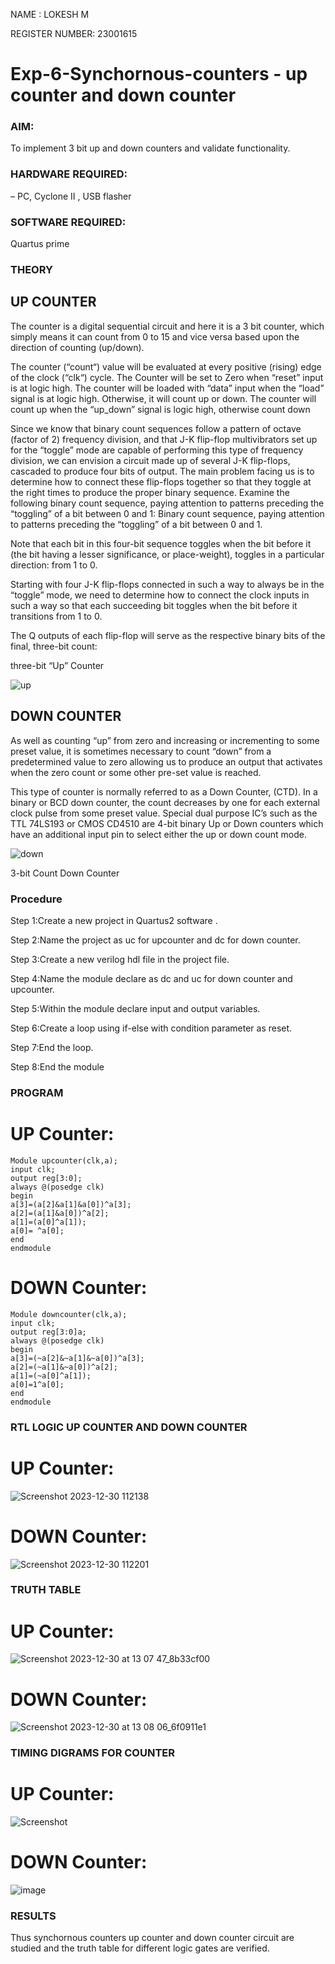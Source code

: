 NAME : LOKESH M

REGISTER NUMBER: 23001615
# Exp-6-Synchornous-counters - up counter and down counter 
### AIM:
To implement 3 bit up and down counters and validate  functionality.
### HARDWARE REQUIRED: 
– PC, Cyclone II , USB flasher
### SOFTWARE REQUIRED: 
Quartus prime
### THEORY 

## UP COUNTER 
The counter is a digital sequential circuit and here it is a 3 bit counter, which simply means it can count from 0 to 15 and vice versa based upon the direction of counting (up/down). 

The counter (“count“) value will be evaluated at every positive (rising) edge of the clock (“clk“) cycle.
The Counter will be set to Zero when “reset” input is at logic high.
The counter will be loaded with “data” input when the “load” signal is at logic high. Otherwise, it will count up or down.
The counter will count up when the “up_down” signal is logic high, otherwise count down

Since we know that binary count sequences follow a pattern of octave (factor of 2) frequency division, and that J-K flip-flop multivibrators set up for the “toggle” mode are capable of performing this type of frequency division, we can envision a circuit made up of several J-K flip-flops, cascaded to produce four bits of output.
The main problem facing us is to determine how to connect these flip-flops together so that they toggle at the right times to produce the proper binary sequence.
Examine the following binary count sequence, paying attention to patterns preceding the “toggling” of a bit between 0 and 1:
Binary count sequence, paying attention to patterns preceding the “toggling” of a bit between 0 and 1.

Note that each bit in this four-bit sequence toggles when the bit before it (the bit having a lesser significance, or place-weight), toggles in a particular direction: from 1 to 0.



 
 

Starting with four J-K flip-flops connected in such a way to always be in the “toggle” mode, we need to determine how to connect the clock inputs in such a way so that each succeeding bit toggles when the bit before it transitions from 1 to 0.

The Q outputs of each flip-flop will serve as the respective binary bits of the final, three-bit count:

 
 

three-bit “Up” Counter

![up](https://github.com/Lokesh23001615/Exp-7-Synchornous-counters-/assets/144979337/dfd5d2c7-2e0d-4f01-b5dc-19e36560bd45)




## DOWN COUNTER 

As well as counting “up” from zero and increasing or incrementing to some preset value, it is sometimes necessary to count “down” from a predetermined value to zero allowing us to produce an output that activates when the zero count or some other pre-set value is reached.

This type of counter is normally referred to as a Down Counter, (CTD). In a binary or BCD down counter, the count decreases by one for each external clock pulse from some preset value. Special dual purpose IC’s such as the TTL 74LS193 or CMOS CD4510 are 4-bit binary Up or Down counters which have an additional input pin to select either the up or down count mode.

![down](https://github.com/Lokesh23001615/Exp-7-Synchornous-counters-/assets/144979337/3912462d-68b3-42ed-b643-dcc53f57a1d1)


3-bit Count Down Counter
### Procedure
Step 1:Create a new project in Quartus2 software .

Step 2:Name the project as uc for upcounter and dc for down counter.

Step 3:Create a new verilog hdl file in the project file.

Step 4:Name the module declare as dc and uc for down counter and upcounter.

Step 5:Within the module declare input and output variables.

Step 6:Create a loop using if-else with condition parameter as reset.

Step 7:End the loop.

Step 8:End the module



### PROGRAM 
# UP Counter:
```
Module upcounter(clk,a);
input clk;
output reg[3:0];
always @(posedge clk)
begin
a[3]=(a[2]&a[1]&a[0])^a[3];
a[2]=(a[1]&a[0])^a[2];
a[1]=(a[0]^a[1]);
a[0]= ^a[0];
end
endmodule
```
# DOWN Counter:
```
Module downcounter(clk,a);
input clk;
output reg[3:0]a;
always @(posedge clk)
begin
a[3]=(~a[2]&~a[1]&~a[0])^a[3];
a[2]=(~a[1]&~a[0])^a[2];
a[1]=(~a[0]^a[1]);
a[0]=1^a[0];
end
endmodule
```



### RTL LOGIC UP COUNTER AND DOWN COUNTER  
# UP Counter:
![Screenshot 2023-12-30 112138](https://github.com/Lokesh23001615/Exp-7-Synchornous-counters-/assets/144979337/cf7324da-8f7f-419c-93b6-88671a4c9566)



# DOWN Counter:
![Screenshot 2023-12-30 112201](https://github.com/Lokesh23001615/Exp-7-Synchornous-counters-/assets/144979337/99b5a94e-0a2d-425d-82a7-c98154f778af)










### TRUTH TABLE 
# UP Counter:
![Screenshot 2023-12-30 at 13 07 47_8b33cf00](https://github.com/Lokesh23001615/Exp-7-Synchornous-counters-/assets/144979337/31a6013d-d2bf-41df-a286-c9b71e6d48f6)








# DOWN Counter:
![Screenshot 2023-12-30 at 13 08 06_6f0911e1](https://github.com/Lokesh23001615/Exp-7-Synchornous-counters-/assets/144979337/6728f5f4-e4ab-4184-b3f2-3e6b572b2a9e)


### TIMING DIGRAMS FOR COUNTER  

# UP Counter:
![Screenshot](https://github.com/Lokesh23001615/Exp-7-Synchornous-counters-/assets/144979337/940156d1-3105-4aef-b109-d94d3b3a47fd)




# DOWN Counter:
![image](https://github.com/Lokesh23001615/Exp-7-Synchornous-counters-/assets/144979337/785074a4-b65f-45a0-b20f-ebcc296d27ce)







### RESULTS 
Thus synchornous counters up counter and down counter circuit are studied and the truth table for different logic gates are verified.
